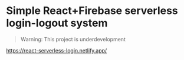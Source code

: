 

# Simple React+Firebase serverless login-logout system
 > Warning: This project is underdevelopment

https://react-serverless-login.netlify.app/
